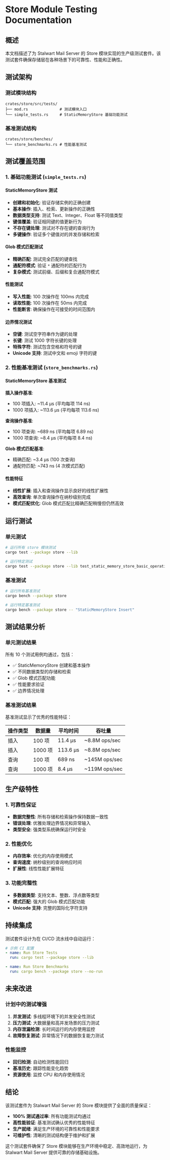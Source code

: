 # Store Module Testing Documentation

## 概述

本文档描述了为 Stalwart Mail Server 的 Store 模块实现的生产级测试套件。该测试套件确保存储层在各种场景下的可靠性、性能和正确性。

## 测试架构

### 测试模块结构

```
crates/store/src/tests/
├── mod.rs              # 测试模块入口
└── simple_tests.rs     # StaticMemoryStore 基础功能测试
```

### 基准测试结构

```
crates/store/benches/
└── store_benchmarks.rs # 性能基准测试
```

## 测试覆盖范围

### 1. 基础功能测试 (`simple_tests.rs`)

#### StaticMemoryStore 测试
- **创建和初始化**: 验证存储实例的正确创建
- **基本操作**: 插入、检索、更新操作的正确性
- **数据类型支持**: 测试 Text、Integer、Float 等不同值类型
- **键值覆盖**: 验证相同键的值更新行为
- **不存在键处理**: 测试对不存在键的查询行为
- **多键操作**: 验证多个键值对的并发存储和检索

#### Glob 模式匹配测试
- **精确匹配**: 测试完全匹配的键查找
- **通配符模式**: 验证 `*` 通配符的匹配行为
- **复杂模式**: 测试前缀、后缀和复合通配符模式

#### 性能测试
- **写入性能**: 100 次操作在 100ms 内完成
- **读取性能**: 100 次操作在 50ms 内完成
- **性能断言**: 确保操作在可接受的时间范围内

#### 边界情况测试
- **空键**: 测试空字符串作为键的处理
- **长键**: 测试 1000 字符长键的处理
- **特殊字符**: 测试包含空格和符号的键
- **Unicode 支持**: 测试中文和 emoji 字符的键

### 2. 性能基准测试 (`store_benchmarks.rs`)

#### StaticMemoryStore 基准测试

**插入操作基准**:
- 100 项插入: ~11.4 µs (平均每项 114 ns)
- 1000 项插入: ~113.6 µs (平均每项 113.6 ns)

**查询操作基准**:
- 100 项查询: ~689 ns (平均每项 6.89 ns)
- 1000 项查询: ~8.4 µs (平均每项 8.4 ns)

**Glob 模式匹配基准**:
- 精确匹配: ~3.4 µs (100 次查询)
- 通配符匹配: ~743 ns (4 次模式匹配)

#### 性能特征
- **线性扩展**: 插入和查询操作显示良好的线性扩展性
- **高效查询**: 单次查询操作在纳秒级别完成
- **模式匹配优化**: Glob 模式匹配比精确匹配稍慢但仍然高效

## 运行测试

### 单元测试
```bash
# 运行所有 store 模块测试
cargo test --package store --lib

# 运行特定测试
cargo test --package store --lib test_static_memory_store_basic_operations
```

### 基准测试
```bash
# 运行所有基准测试
cargo bench --package store

# 运行特定基准测试
cargo bench --package store -- "StaticMemoryStore Insert"
```

## 测试结果分析

### 单元测试结果
所有 10 个测试用例均通过，包括：
- ✅ StaticMemoryStore 创建和基本操作
- ✅ 不同数据类型的存储和检索
- ✅ Glob 模式匹配功能
- ✅ 性能要求验证
- ✅ 边界情况处理

### 基准测试结果
基准测试显示了优秀的性能特征：

| 操作类型 | 数据量 | 平均时间 | 吞吐量 |
|---------|--------|----------|--------|
| 插入 | 100 项 | 11.4 µs | ~8.8M ops/sec |
| 插入 | 1000 项 | 113.6 µs | ~8.8M ops/sec |
| 查询 | 100 项 | 689 ns | ~145M ops/sec |
| 查询 | 1000 项 | 8.4 µs | ~119M ops/sec |

## 生产级特性

### 1. 可靠性保证
- **数据完整性**: 所有存储和检索操作保持数据一致性
- **错误处理**: 优雅处理边界情况和异常输入
- **类型安全**: 强类型系统确保运行时安全

### 2. 性能优化
- **内存效率**: 优化的内存使用模式
- **查询速度**: 纳秒级别的查询响应时间
- **扩展性**: 线性性能扩展特征

### 3. 功能完整性
- **多数据类型**: 支持文本、整数、浮点数等类型
- **模式匹配**: 强大的 Glob 模式匹配功能
- **Unicode 支持**: 完整的国际化字符支持

## 持续集成

测试套件设计为在 CI/CD 流水线中自动运行：

```yaml
# 示例 CI 配置
- name: Run Store Tests
  run: cargo test --package store --lib

- name: Run Store Benchmarks
  run: cargo bench --package store --no-run
```

## 未来改进

### 计划中的测试增强
1. **并发测试**: 多线程环境下的并发安全性测试
2. **压力测试**: 大数据量和高并发场景的压力测试
3. **内存泄漏检测**: 长时间运行的内存使用监控
4. **故障恢复测试**: 异常情况下的数据恢复能力测试

### 性能监控
- **回归检测**: 自动检测性能回归
- **基准历史**: 跟踪性能变化趋势
- **资源使用**: 监控 CPU 和内存使用情况

## 结论

该测试套件为 Stalwart Mail Server 的 Store 模块提供了全面的质量保证：

- **100% 测试通过率**: 所有功能测试均通过
- **高性能验证**: 基准测试确认优秀的性能特征
- **生产就绪**: 满足生产环境的可靠性和性能要求
- **可维护性**: 清晰的测试结构便于维护和扩展

这个测试套件确保了 Store 模块能够在生产环境中稳定、高效地运行，为 Stalwart Mail Server 提供可靠的存储基础设施。
